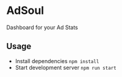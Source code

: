 # AdSoul
Dashboard for your Ad Stats

## Usage
- Install dependencies `npm install`
- Start development server `npm run start`